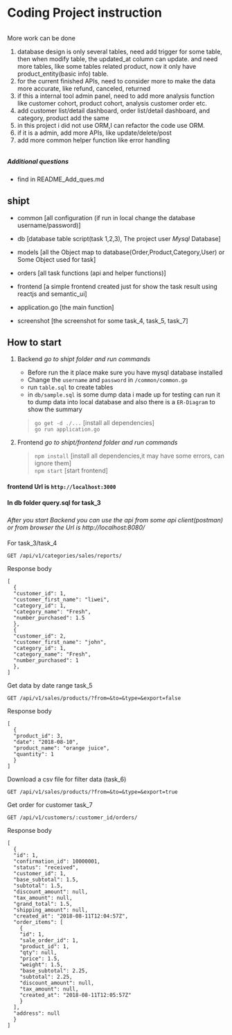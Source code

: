 # Coding Project instruction
######
More work can be done
1. database design is only several tables, need add trigger for some table,
then when modify table, the updated_at column can update. and need more tables,
like some tables related product, now it only have product_entity(basic info) table.
2. for the current finished APIs, need to consider more to make the data more accurate,
like refund, canceled, returned
3. if this a internal tool admin panel, need to add more analysis function like
customer cohort, product cohort, analysis customer order  etc.
4. add customer list/detail dashboard, order list/detail dashboard, and category,
product add the same
5. in this project i did not use ORM,I can refactor the code use ORM.
6. if it is a admin, add more APIs, like update/delete/post
7. add more common helper function like error handling
######
##### Additional questions
 - find in README_Add_ques.md

## shipt
 - common [all configuration (if run in local change the database username/password)]
 - db [database table script(task 1,2,3), The project user *Mysql* Database]
 - models [all the Object map to database(Order,Product,Category,User) or Some Object used for task]
 - orders [all task functions (api and helper functions)]
 - frontend [a simple frontend created just for show the task result using reactjs and semantic_ui]
 - application.go [the main function]

 - screenshot [the screenshot for some task_4, task_5, task_7]

## How to start
  1. Backend
     *go to shipt folder and run commands*
      - Before run the it place make sure you have mysql database installed
      - Change the `username` and `password` in `/common/common.go`
      - run `table.sql` to create tables  
      - in `db/sample.sql` is some dump data i made up for testing can run it to dump data into local database
      and also there is a `ER-Diagram` to show the summary

      > `go get -d ./...`  [install all dependencies] \
      > `go run application.go`

  2. Frontend
     *go to shipt/frontend folder and run commands*
        > `npm install` [install all dependencies,it may have some errors, can ignore them] \
        > `npm start` [start frontend]

#### frontend Url is `http://localhost:3000`

#### In db folder query.sql for task_3
###
*After you start Backend you can use the api from some api client(postman) or from browser
the Url is http://localhost:8080/*

####

For task_3/task_4
```
GET /api/v1/categories/sales/reports/
```
Response body
```
[
  {
  "customer_id": 1,
  "customer_first_name": "liwei",
  "category_id": 1,
  "category_name": "Fresh",
  "number_purchased": 1.5
  },
  {
  "customer_id": 2,
  "customer_first_name": "john",
  "category_id": 1,
  "category_name": "Fresh",
  "number_purchased": 1
  },
]
```

Get data by date range task_5
```
GET /api/v1/sales/products/?from=&to=&type=&export=false
```
Response body
```
[
  {
  "product_id": 3,
  "date": "2018-08-10",
  "product_name": "orange juice",
  "quantity": 1
  }
]
```

Download a csv file for filter data (task_6)
```
GET /api/v1/sales/products/?from=&to=&type=&export=true
```

Get order for customer task_7
```
GET /api/v1/customers/:customer_id/orders/
```
Response body
```
[
  {
  "id": 1,
  "confirmation_id": 10000001,
  "status": "received",
  "customer_id": 1,
  "base_subtotal": 1.5,
  "subtotal": 1.5,
  "discount_amount": null,
  "tax_amount": null,
  "grand_total": 1.5,
  "shipping_amount": null,
  "created_at": "2018-08-11T12:04:57Z",
  "order_items": [
    {
    "id": 1,
    "sale_order_id": 1,
    "product_id": 1,
    "qty": null,
    "price": 1.5,
    "weight": 1.5,
    "base_subtotal": 2.25,
    "subtotal": 2.25,
    "discount_amount": null,
    "tax_amount": null,
    "created_at": "2018-08-11T12:05:57Z"
    }
  ],
  "address": null
  }
]
```
